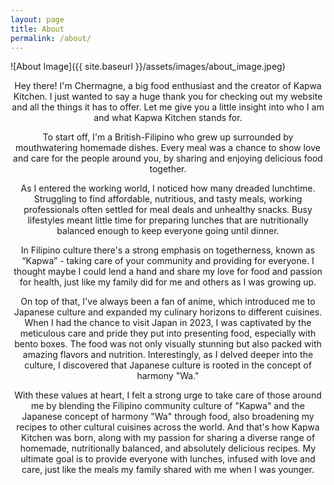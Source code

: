 ```yaml
---
layout: page
title: About
permalink: /about/
---
```


![About Image]({{ site.baseurl }}/assets/images/about_image.jpeg)

<div style="text-align: center;">

  <p>
    Hey there! I'm Chermagne, a big food enthusiast and the creator of Kapwa Kitchen. I just wanted to say a huge thank you for checking out my website and all the things it has to offer. Let me give you a little insight into who I am and what Kapwa Kitchen stands for.
  </p>

  <p>
    To start off, I'm a British-Filipino who grew up surrounded by mouthwatering homemade dishes. Every meal was a chance to show love and care for the people around you, by sharing and enjoying delicious food together.
  </p>
    As I entered the working world, I noticed how many dreaded lunchtime. Struggling to find affordable, nutritious, and tasty meals, working professionals often settled for meal deals and unhealthy snacks. Busy lifestyles meant little time for preparing lunches that are nutritionally balanced enough to keep everyone going until dinner.

  <p>
    In Filipino culture there's a strong emphasis on togetherness, known as “Kapwa” - taking care of your community and providing for everyone. I thought maybe I could lend a hand and share my love for food and passion for health, just like my family did for me and others as I was growing up.
  </p>

  <p>
    On top of that, I've always been a fan of anime, which introduced me to Japanese culture and expanded my culinary horizons to different cuisines. When I had the chance to visit Japan in 2023, I was captivated by the meticulous care and pride they put into presenting food, especially with bento boxes. The food was not only visually stunning but also packed with amazing flavors and nutrition. Interestingly, as I delved deeper into the culture, I discovered that Japanese culture is rooted in the concept of harmony "Wa."
  </p>

  <p>
    With these values at heart, I felt a strong urge to take care of those around me by blending the Filipino community culture of "Kapwa" and the Japanese concept of harmony "Wa" through food, also broadening my recipes to other cultural cuisines across the world. And that's how Kapwa Kitchen was born, along with my passion for sharing a diverse range of homemade, nutritionally balanced, and absolutely delicious recipes. My ultimate goal is to provide everyone with lunches, infused with love and care, just like the meals my family shared with me when I was younger.
  </p>

</div>